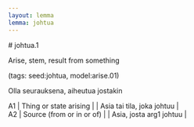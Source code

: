 ```yaml
---
layout: lemma
lemma: johtua
---
```


<div class="sense">
# <span class="sensename">johtua.1</span>

<span class="description">Arise, stem, result from something</span>

(tags: seed:johtua, model:arise.01)

<span class="description">Olla seurauksena, aiheutua jostakin</span>

A1 | Thing or state arising |   | Asia tai tila, joka johtuu |  
A2 | Source (from or in or of) |   | Asia, josta arg1 johtuu |  

</div>

